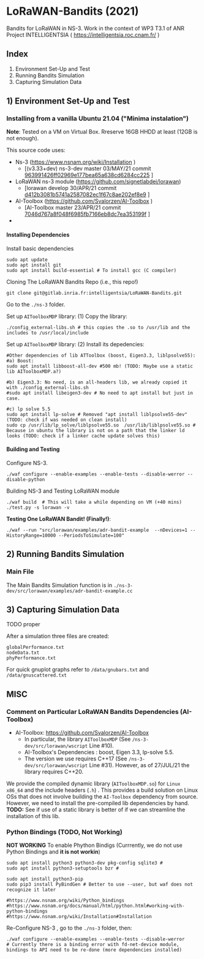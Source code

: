 # LoRaWAN-Bandits (2021)

Bandits for LoRaWAN in  NS-3. Work in the context of WP3 T3.1 of ANR Project INTELLIGENTSIA ( https://intelligentsia.roc.cnam.fr/ )


## Index

 1. Environment Set-Up and Test
 2. Running Bandits Simulation
 2. Capturing Simulation Data


## 1) Environment Set-Up and Test


###  Installing from a vanilla Ubuntu 21.04 ("Minima instalation")

**Note**: Tested on a VM on Virtual Box. Rreserve 16GB HHDD at least (12GB is not enough).

This source code uses:
 * Ns-3 (https://www.nsnam.org/wiki/Installation )
      *  [(v3.33+dev) ns-3-dev master 03/MAY/21 commit [963991426ff02969e177bea65a638cd6284cc225](https://gitlab.com/nsnam/ns-3-dev/-/commit/963991426ff02969e177bea65a638cd6284cc225)    ]
 * LoRaWAN ns-3 module (https://github.com/signetlabdei/lorawan)
    * [lorawan develop 30/APR/21 commit  [d412b3081b5741a2587082ec1f67c8ae202ef8e9](https://github.com/signetlabdei/lorawan/commit/d412b3081b5741a2587082ec1f67c8ae202ef8e9) ]
 * AI-Toolbox (https://github.com/Svalorzen/AI-Toolbox ) 
   *  [AI-Toolbox master  23/APR/21 commit [7046d767a8f048f6985fb7166eb8dc7ea353199f](https://github.com/Svalorzen/AI-Toolbox/commit/7046d767a8f048f6985fb7166eb8dc7ea353199f) ]
 *

####  Installing Dependencies
Install basic dependencies 
```
sudo apt update
sudo apt install git
sudo apt install build-essential # To install gcc (C compiler)
```

Cloning The LoRaWAN Bandits Repo (i.e., this repo!)
```
git clone git@gitlab.inria.fr:intelligentsia/LoRaWAN-Bandits.git
```

Go to the  `./ns-3` folder. 

Set up  `AIToolboxMDP` library: (1) Copy the library:
```
./config_external-libs.sh # this copies the .so to /usr/lib and the includes to /usr/local/include
```

Set up  `AIToolboxMDP` library: (2) Install its depedencies:
```
#Other dependencies of lib ATToolbox (boost, Eigen3.3, liblpsolve55):
#a) Boost:
sudo apt install libboost-all-dev #500 mb! (TODO: Maybe use a static lib AIToolboxMDP.a?)

#b) Eigen3.3: No need, is an all-headers lib, we already copied it with ./config_external-libs.sh 
#sudo apt install libeigen3-dev # No need to apt install but just in case.

#c) lp solve 5.5
sudo apt install lp-solve # Removed "apt install liblpsolve55-dev" (TODO: check if was needed on clean install)
sudo cp /usr/lib/lp_solve/liblpsolve55.so  /usr/lib/liblpsolve55.so # Because in ubuntu the library is not on a path that the linker ld looks (TODO: check if a linker cache update solves this)
```


####  Building and Testing 

Configure NS-3. 
```
./waf configure --enable-examples --enable-tests --disable-werror --disable-python 
```

Building NS-3 and Testing LoRaWAN module
```
./waf build  # This will take a while depending on VM (+40 mins)
./test.py -s lorawan -v
```

**Testing One LoRaWAN Bandit! (Finally!)**:
```
./waf --run "src/lorawan/examples/adr-bandit-example  --nDevices=1 --HistoryRange=10000 --PeriodsToSimulate=100"
```



## 2) Running Bandits Simulation

###  Main File
The Main Bandits Simulation function is in `./ns-3-dev/src/lorawan/examples/adr-bandit-example.cc`


## 3) Capturing Simulation Data
TODO proper

After a simulation three files are created:
```
globalPerformance.txt
nodeData.txt
phyPerformance.txt
```

For quick gnuplot graphs refer to `/data/gnubars.txt` and `/data/gnuscattered.txt`

## MISC

###  Comment on Particular LoRaWAN Bandits Dependencies (AI-Toolbox)

* AI-Toolbox: https://github.com/Svalorzen/AI-Toolbox  
   + In particular, the library `AIToolboxMDP` (See `/ns-3-dev/src/lorawan/wscript` Line #10).
   + AI-Toolbox's Dependencies :  boost,  Eigen 3.3, lp-solve 5.5.
   + The version we use requires C++17 (See `/ns-3-dev/src/lorawan/wscript` Line #31). However, as of 27/JUL/21 the library requires C++20.

We provide the compiled dynamic library (`AIToolboxMDP.so`) for `Linux x86_64` and the include headers (`.h`) . This provides a build solution on Linux OSs that does not involve building the `AI-Toolbox` dependency from source. However, we need to install the pre-compiled lib dependencies by hand. **TODO:** See if use of a static library is better of if we can streamline the installation of this lib.


###  Python Bindings (TODO, Not Working)
**NOT WORKING**
To enable Phython Bindigs  (Currrently, we do not use Python Bindings and **it is not workin**)
```
sudo apt install python3 python3-dev pkg-config sqlite3 # 
sudo apt install python3-setuptools bzr # 

sudo apt install python3-pip
sudo pip3 install PyBindGen # Better to use --user, but waf does not recognize it later

#https://www.nsnam.org/wiki/Python_bindings
#https://www.nsnam.org/docs/manual/html/python.html#working-with-python-bindings 
#https://www.nsnam.org/wiki/Installation#Installation
```

Re-Configure NS-3 , go to the  `./ns-3` folder, then:
```
./waf configure --enable-examples --enable-tests --disable-werror 
# Currently there is a binding error with fd-net-device module, bindings to API need to be re-done (more dependencies installed)
```
